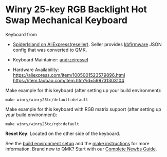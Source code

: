 # Winry 25-key RGB Backlight Hot Swap Mechanical Keyboard

Keyboard from
* [SpiderIsland on AliExpress(reseller)](https://a.aliexpress.com/_dVJsSpR). Seller provides [kbfirmware](https://kbfirmware.com/) JSON config that was converted to QMK.



* Keyboard Maintainer: [andrzejressel](https://github.com/andrzejressel)
* Hardware Availability: 
https://aliexpress.com/item/1005001523579896.html
https://item.taobao.com/item.htm?id=599731303104

Make example for this keyboard (after setting up your build environment):

    make winry/winry25tc/default:default

Make example for this keyboard with RGB matrix support (after setting up your build environment):

    make winry/winry25tc/rgb:default

**Reset Key**: Located on the other side of the keyboard.

See the [build environment setup](https://docs.qmk.fm/#/getting_started_build_tools) and the [make instructions](https://docs.qmk.fm/#/getting_started_make_guide) for more information. Brand new to QMK? Start with our [Complete Newbs Guide](https://docs.qmk.fm/#/newbs).

